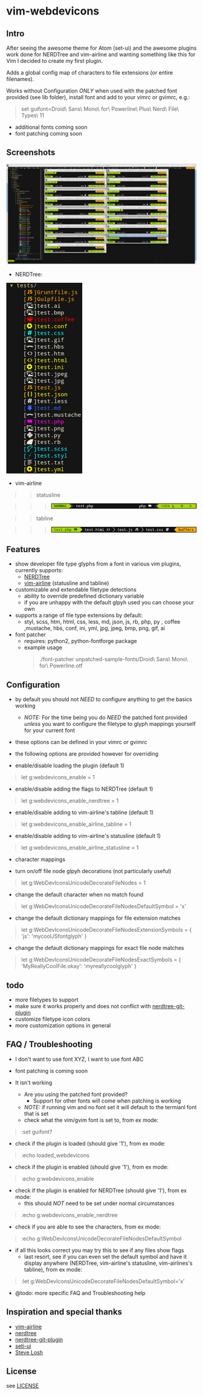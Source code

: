 vim-webdevicons
=================

## Intro

After seeing the awesome theme for Atom (set-ui) and the awesome plugins work done for NERDTree and vim-airline and wanting something like this for Vim I decided to create my first plugin.

Adds a global config map of characters to file extensions (or entire filenames).

Works without Configuration *ONLY* when used with the patched font provided (see lib folder), install font and add to your vimrc or gvimrc, e.g.:
> set guifont=Droid\ Sans\ Mono\ for\ Powerline\ Plus\ Nerd\ File\ Types\ 11

* additional fonts coming soon
* font patching coming soon

## Screenshots

![image](screenshots/vim.png)

* NERDTree:

![image](screenshots/nerdtree.png)

* vim-airline

>> statusline

>>> ![image](screenshots/airline-statusline.png)

>> tabline

>>> ![image](screenshots/airline-tabline.png)

## Features
* show developer file type glyphs from a font in various vim plugins, currently supports:
  * [NERDTree](https://github.com/scrooloose/nerdtree)
  * [vim-airline](https://github.com/bling/vim-airline) (statusline and tabline)
* customizable and extendable filetype detections
  * ability to override predefined dictionary variable
  * if you are unhappy with the default glpyh used you can choose your own
* supports a range of file type extensions by default:
  * styl, scss, htm, html, css, less, md, json, js, rb, php, py , coffee ,mustache, hbs, conf, ini, yml, jpg, jpeg, bmp, png, gif, ai
* font patcher
  * requires: python2, python-fontforge package
  * example usage
	> ./font-patcher unpatched-sample-fonts/Droid\ Sans\ Mono\ for\ Powerline.otf

## Configuration

* by default you should not *NEED* to configure anything to get the basics working
  * _NOTE:_ For the time being you do *NEED* the patched font provided _unless_ you want to configure the filetype to glyph mappings yourself for your current font
* these options can be defined in your vimrc or gvimrc
* the following options are provided however for overriding

* enable/disable loading the plugin (default 1)
>	let g:webdevicons_enable = 1
* enable/disable adding the flags to NERDTree (default 1)
>	let g:webdevicons_enable_nerdtree = 1
* enable/disable adding to vim-airline's tabline (default 1)
>	let g:webdevicons_enable_airline_tabline = 1
* enable/disable adding to vim-airline's statusline (default 1)
>	let g:webdevicons_enable_airline_statusline = 1

* character mappings

* turn on/off file node glpyh decorations (not particularly useful)
>	let g:WebDevIconsUnicodeDecorateFileNodes = 1
* change the default character when no match found
>	let g:WebDevIconsUnicodeDecorateFileNodesDefaultSymbol = 'x'
* change the default dictionary mappings for file extension matches
>	let g:WebDevIconsUnicodeDecorateFileNodesExtensionSymbols = { 'js': 'mycoolJSfontglyph' }
* change the default dictionary mappings for exact file node matches
>	let g:WebDevIconsUnicodeDecorateFileNodesExactSymbols = { 'MyReallyCoolFile.okay': 'myreallycoolglyph' }

## todo

* more filetypes to support
* make sure it works properly and does not conflict with [nerdtree-git-plugin](https://github.com/Xuyuanp/nerdtree-git-plugin)
* customize filetype icon colors
* more customization options in general

## FAQ / Troubleshooting

* I don't want to use font XYZ, I want to use font ABC
 * font patching is coming soon

* It isn't working
  * Are you using the patched font provided?
    * Support for other fonts will come when patching is working
  * _NOTE:_ if running vim and no font set it will default to the termianl font that is set
  * check what the vim/gvim font is set to, from ex mode:
>	:set guifont?
  * check if the plugin is loaded (should give '1'), from ex mode:
>	:echo loaded_webdevicons
  * check if the plugin is enabled (should give '1'), from ex mode:
>	:echo g:webdevicons_enable
  * check if the plugin is enabled for NERDTree (should give '1'), from ex mode:
    * this should *NOT* need to be set under normal circumstances
>	:echo g:webdevicons_enable_nerdtree
  * check if you are able to see the characters, from ex mode:
>	:echo g:WebDevIconsUnicodeDecorateFileNodesDefaultSymbol
  * if all this looks correct you may try this to see if any files show flags
    * last resort, see if you can even set the default symbol and have it display anywhere (NERDTree, vim-airline's statusline, vim-airlines's tabline), from ex mode:
>	:let g:WebDevIconsUnicodeDecorateFileNodesDefaultSymbol='x'

* @todo: more specific FAQ and Troubleshooting help

## Inspiration and special thanks

* [vim-airline](https://github.com/bling/vim-airline)
* [nerdtree](https://github.com/scrooloose/nerdtree)
* [nerdtree-git-plugin](https://github.com/Xuyuanp/nerdtree-git-plugin)
* [seti-ui](https://atom.io/themes/seti-ui)
* [Steve Losh](http://learnvimscriptthehardway.stevelosh.com/)

## License

see [LICENSE](LICENSE)
